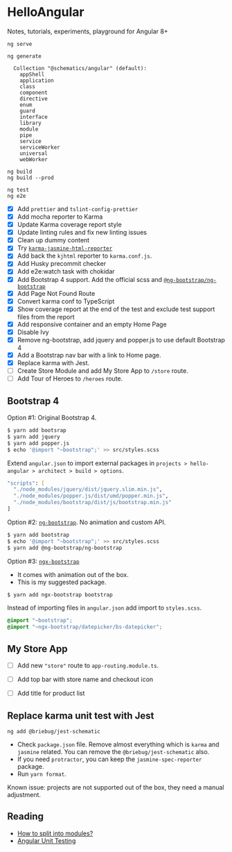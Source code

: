 # HelloAngular

Notes, tutorials, experiments, playground for Angular 8+ 

```
ng serve

ng generate

  Collection "@schematics/angular" (default):
    appShell
    application
    class
    component
    directive
    enum
    guard
    interface
    library
    module
    pipe
    service
    serviceWorker
    universal
    webWorker

ng build
ng build --prod

ng test
ng e2e
```

- [x] Add `prettier` and `tslint-config-prettier`
- [x] Add mocha reporter to Karma
- [x] Update Karma coverage report style
- [x] Update linting rules and fix new linting issues
- [x] Clean up dummy content
- [x] Try [`karma-jasmine-html-reporter`](https://github.com/dfederm/karma-jasmine-html-reporter#readme)
- [x] Add back the `kjhtml` reporter to `karma.conf.js`.
- [x] Add Husky precommit checker
- [x] Add e2e:watch task with chokidar
- [x] Add Bootstrap 4 support. Add the official scss and [`@ng-bootstrap/ng-bootstrap`](https://ng-bootstrap.github.io/#/getting-started)
- [x] Add Page Not Found Route
- [x] Convert karma conf to TypeScript
- [x] Show coverage report at the end of the test and exclude test support files from the report
- [x] Add responsive container and an empty Home Page
- [x] Disable Ivy
- [x] Remove ng-bootstrap, add jquery and popper.js to use default Bootstrap 4
- [x] Add a Bootstrap nav bar with a link to Home page.
- [x] Replace karma with Jest.
- [ ] Create Store Module and add My Store App to `/store` route.
- [ ] Add Tour of Heroes to `/heroes` route.

## Bootstrap 4

Option #1: Original Bootstrap 4.

```zsh
$ yarn add bootsrap
$ yarn add jquery
$ yarn add popper.js
$ echo '@import "~bootstrap";' >> src/styles.scss
```

Extend `angular.json` to import external packages in `projects > hello-angular > architect > build > options`.

```zsh
"scripts": [
  "./node_modules/jquery/dist/jquery.slim.min.js",
  "./node_modules/popper.js/dist/umd/popper.min.js",
  "./node_modules/bootstrap/dist/js/bootstrap.min.js"
]
```

Option #2: [`ng-bootstrap`](https://ng-bootstrap.github.io/#/home). No animation and custom API.

```zsh
$ yarn add bootstrap
$ echo '@import "~bootstrap";' >> src/styles.scss
$ yarn add @ng-bootstrap/ng-bootstrap 
```

Option #3: [`ngx-bootstrap`](https://valor-software.com/ngx-bootstrap/#/)

- It comes with animation out of the box.
- This is my suggested package.

```zsh
$ yarn add ngx-bootstrap bootstrap
```

Instead of importing files in `angular.json` add import to `styles.scss`.

```scss
@import "~bootstrap";
@import "~ngx-bootstrap/datepicker/bs-datepicker";
```

## My Store App

- [ ] Add new `"store"` route to `app-routing.module.ts`.
- [ ] Add top bar with store name and checkout icon

- [ ] Add title for product list

## Replace karma unit test with Jest

```
ng add @briebug/jest-schematic
```

- Check `package.json` file. Remove almost everything which is `karma` and `jasmine` related. You can remove the `@briebug/jest-schematic` also.
- If you need `protractor`, you can keep the `jasmine-spec-reporter` package.
- Run `yarn format`.

Known issue: projects are not supported out of the box, they need a manual adjustment.


## Reading

- [How to split into modules?](https://malcoded.com/posts/angular-fundamentals-modules/)
- [Angular Unit Testing](https://dev.to/wescopeland/easier-angular-unit-testing-4aic)
